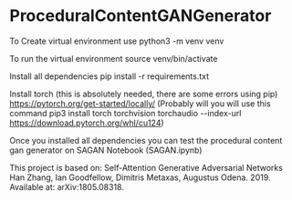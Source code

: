 # ProceduralContentGANGenerator

To Create virtual environment use
python3 -m venv venv

To run the virtual environment
source venv/bin/activate

Install all dependencies
pip install -r requirements.txt

Install torch (this is absolutely needed, there are some errors using pip)
https://pytorch.org/get-started/locally/
(Probably will you will use this command pip3 install torch torchvision torchaudio --index-url https://download.pytorch.org/whl/cu124)

Once you installed all dependencies you can test the procedural content gan generator on SAGAN Notebook (SAGAN.ipynb)


This project is based on:
Self-Attention Generative Adversarial Networks
Han Zhang, Ian Goodfellow, Dimitris Metaxas, Augustus Odena. 2019.
Available at: arXiv:1805.08318.
